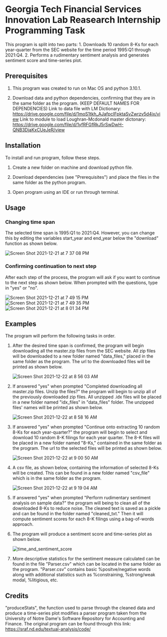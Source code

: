 
# Georgia Tech Financial Services Innovation Lab Reasearch Internship Programming Task

This program is split into two parts: 1. Downloads 10 random 8-Ks for each year-quarter from the SEC website for the time period 1995:Q1 through 2021:Q4. 2. Performs a rudimentary sentiment analysis and generates sentiment score and time-series plot.



## Prerequisites

1. This program was created to run on Mac OS and python 3.10.1.

2. Download data and python dependencies, confirming that they are in the same folder as the program. (KEEP DEFAULT NAMES FOR DEPENDENCIES)
Link to data file with LM Dictionary: https://drive.google.com/file/d/1moS1tkh_AJafpcIFpktaSvZwrzv5d4ix/view
Link to module to load Loughran-Mcdonald master dictonary: https://drive.google.com/file/d/1yfRFGfRkJ5rSwDwH-QNB3DjaKxCUeJeR/view

## Installation

To install and run program, follow these steps.

1. Create a new folder on machine and download python file.

2. Download dependencies (see "Prerequisites") and place the files in the same folder as the python program.

3. Open program using an IDE or run through terminal.


    
## Usage

### Changing time span
The selected time span is 1995:Q1 to 2021:Q4. However, you can change this by editing the variables start_year and end_year below the "download" function as shown below.

![Screen Shot 2021-12-21 at 7 37 08 PM](https://user-images.githubusercontent.com/96277691/146917347-6a89f8ce-e44f-4635-8bb3-ac981a511607.png)

### Confirming continuation to next step
After each step of the process, the program will ask if you want to continue to the next step as shown below. When prompted with the questions, type in "yes" or "no".

![Screen Shot 2021-12-21 at 7 49 15 PM](https://user-images.githubusercontent.com/96277691/146918095-d42253bf-c0a3-42ae-9298-2283451fb8ef.png)
![Screen Shot 2021-12-21 at 7 49 35 PM](https://user-images.githubusercontent.com/96277691/146918105-35fde9fe-a5e0-440a-86f4-d607a26d1b24.png)
![Screen Shot 2021-12-21 at 8 01 34 PM](https://user-images.githubusercontent.com/96277691/146919502-2cc8243f-cdeb-4f3c-ba3a-e2c25d58f374.png)



## Examples
The program will perform the following tasks in order.
1. After the desired time span is confirmed, the program will begin downloading all the master.zip files from the SEC website. All zip files will be downloaded to a new folder named "data_files," placed in the same folder as the program. The url to the downloaded files will be printed as shown below.

    ![Screen Shot 2021-12-22 at 8 56 03 AM](https://user-images.githubusercontent.com/96277691/147012510-dde58d5b-2d25-44ca-8442-61ab95f0255f.png)

2. If answered "yes" when prompted "Completed downloading all master.zip files. Unzip the files?" the program will begin to unzip all of the previously downloaded zip files. All unzipped .idx files will be placed in a new folder named "idx_files" in "data_files" folder. The unzipped files' names will be printed as shown below. 

    ![Screen Shot 2021-12-22 at 8 58 16 AM](https://user-images.githubusercontent.com/96277691/147012707-902be3b5-ff3d-4476-9a4d-785babfcf726.png)

3. If answered "yes" when prompted "Continue onto extracting 10 random 8-Ks for each year-quarter?" the program will begin to select and download 10 random 8-K filings for each year quarter. The 8-K files will be placed in a new folder named "8-Ks," contained in the same folder as the program. The url to the selected files will be printed as shown below.

    ![Screen Shot 2021-12-22 at 9 00 50 AM](https://user-images.githubusercontent.com/96277691/147012957-edc9da13-3d64-4b93-8933-9fd32af003e1.png)

4. A csv file, as shown below, containing the information of selected 8-Ks will be created. This can be found in a new folder named "csv_file" which is in the same folder as the program. 

    ![Screen Shot 2021-12-22 at 9 19 04 AM](https://user-images.githubusercontent.com/96277691/147014121-94a75c6c-165a-4c77-a073-9a6e3164bd91.png)

5. If answered "yes" when prompted "Perform rudimentary sentiment analysis on sample data?" the program will being to clean all of the downloaded 8-Ks to reduce noise. The cleaned text is saved as a pickle and can be found in the folder named "cleaned_txt." Then it will compute sentiment scores for each 8-K filings using a bag-of-words approach. 

6. The program will produce a sentiment score and time-series plot as shown below.

    ![time_and_sentiment_score](https://user-images.githubusercontent.com/96277691/147013266-55cc12d3-d917-46cd-b60f-c5e3b36591ab.jpg)

7. More descriptive statistics for the sentiment measure calculated can be found in the file "Parser.csv" which can be located in the same folder as the program. "Parser.csv" contains basic %positve/negative words along with additional statistics such as %constraining, %strong/weak modal, %litigious, etc. 



## Credits

"produceStats", the function used to parse through the cleaned data and produce a time-series plot modifies a parser program taken from the University of Notre Dame's Software Repository for Accounting and Finance. The original program can be found through this link: https://sraf.nd.edu/textual-analysis/code/
